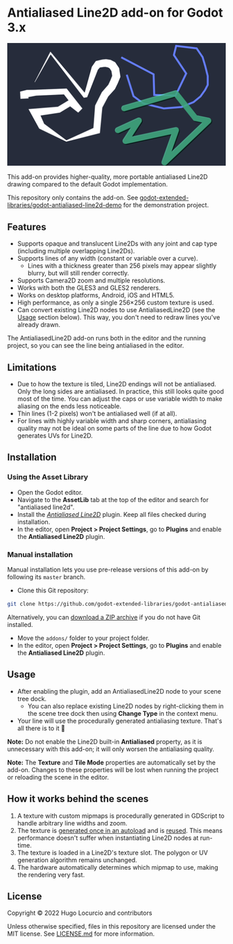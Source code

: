 # Antialiased Line2D add-on for Godot 3.x

![Screenshot](https://raw.githubusercontent.com/Calinou/media/master/godot-antialiased-line2d-demo/screenshot.png)

This add-on provides higher-quality, more portable antialiased Line2D drawing
compared to the default Godot implementation.

This repository only contains the add-on. See
[godot-extended-libraries/godot-antialiased-line2d-demo](https://github.com/godot-extended-libraries/godot-antialiased-line2d-demo)
for the demonstration project.

## Features

- Supports opaque and translucent Line2Ds with any joint and cap type
  (including multiple overlapping Line2Ds).
- Supports lines of any width (constant or variable over a curve).
  - Lines with a thickness greater than 256 pixels may appear slightly blurry,
    but will still render correctly.
- Supports Camera2D zoom and multiple resolutions.
- Works with both the GLES3 and GLES2 renderers.
- Works on desktop platforms, Android, iOS and HTML5.
- High performance, as only a single 256×256 custom texture is used.
- Can convert existing Line2D nodes to use AntialiasedLine2D
  (see the [Usage](#usage) section below).
  This way, you don't need to redraw lines you've already drawn.

The AntialiasedLine2D add-on runs both in the editor and the running project,
so you can see the line being antialiased in the editor.

## Limitations

- Due to how the texture is tiled, Line2D endings will not be antialiased.
  Only the long sides are antialiased. In practice, this still looks quite good
  most of the time. You can adjust the caps or use variable width to make
  aliasing on the ends less noticeable.
- Thin lines (1-2 pixels) won't be antialiased well (if at all).
- For lines with highly variable width and sharp corners, antialiasing quality
  may not be ideal on some parts of the line due to how Godot generates UVs
  for Line2D.

## Installation

### Using the Asset Library

- Open the Godot editor.
- Navigate to the **AssetLib** tab at the top of the editor and search for
  "antialiased line2d".
- Install the
  [*Antialiased Line2D*](https://godotengine.org/asset-library/asset/729)
  plugin. Keep all files checked during installation.
- In the editor, open **Project > Project Settings**, go to **Plugins**
  and enable the **Antialiased Line2D** plugin.

### Manual installation

Manual installation lets you use pre-release versions of this add-on by
following its `master` branch.

- Clone this Git repository:

```bash
git clone https://github.com/godot-extended-libraries/godot-antialiased-line2d.git
```

Alternatively, you can
[download a ZIP archive](https://github.com/godot-extended-libraries/godot-antialiased-line2d/archive/master.zip)
if you do not have Git installed.

- Move the `addons/` folder to your project folder.
- In the editor, open **Project > Project Settings**, go to **Plugins**
  and enable the **Antialiased Line2D** plugin.

## Usage

- After enabling the plugin, add an AntialiasedLine2D node to your scene tree dock.
  - You can also replace existing Line2D nodes by right-clicking them in the scene
    tree dock then using **Change Type** in the context menu.
- Your line will use the procedurally generated antialiasing texture.
  That's all there is to it :slightly_smiling_face:

**Note:** Do not enable the Line2D built-in **Antialiased** property, as it is
unnecessary with this add-on; it will only worsen the antialiasing quality.

**Note:** The **Texture** and **Tile Mode** properties are automatically set by
the add-on. Changes to these properties will be lost when running the project
or reloading the scene in the editor.

## How it works behind the scenes

1. A texture with custom mipmaps is procedurally generated in GDScript to handle
   arbitrary line widths and zoom.
2. The texture is [generated once in an autoload](addons/antialiased_line2D/texture.gd)
   and is [reused](addons/antialiased_line2d/antialiased_line2d.gd). This means
   performance doesn't suffer when instantiating Line2D nodes at run-time.
3. The texture is loaded in a Line2D's texture slot. The polygon or UV generation
   algorithm remains unchanged.
4. The hardware automatically determines which mipmap to use, making the rendering very fast.

## License

Copyright © 2022 Hugo Locurcio and contributors

Unless otherwise specified, files in this repository are licensed under the
MIT license. See [LICENSE.md](LICENSE.md) for more information.
